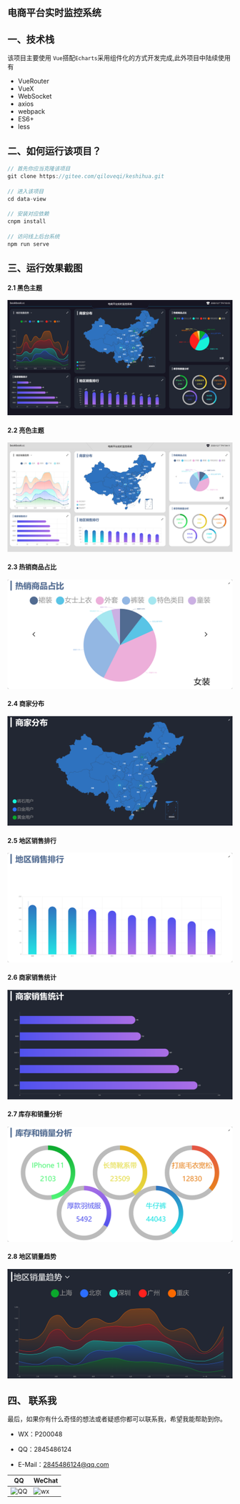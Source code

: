 ## 电商平台实时监控系统

## 一、技术栈

该项目主要使用 `Vue`搭配`Echarts`采用组件化的方式开发完成,此外项目中陆续使用有

- VueRouter
- VueX
- WebSocket
- axios
- webpack
- ES6+
- less

## 二、如何运行该项目？

```js
// 首先你应当克隆该项目
git clone https://gitee.com/qiloveqi/keshihua.git

// 进入该项目
cd data-view

// 安装对应依赖
cnpm install

// 访问线上后台系统
npm run serve
```

## 三、运行效果截图

#### 2.1 黑色主题

![dark](./images/dark.png)

#### 2.2 亮色主题

![dark](./images/light.png)

#### 2.3 热销商品占比

![dark](./images/hot.png)

#### 2.4 商家分布

![dark](./images/map.png)

#### 2.5 地区销售排行

![dark](./images/rank.png)

#### 2.6 商家销售统计

![dark](./images/seller.png)

#### 2.7 库存和销量分析

![dark](./images/stock.png)

#### 2.8 地区销量趋势

![dark](./images/trend.png)

## 四、 联系我

最后，如果你有什么奇怪的想法或者疑惑你都可以联系我，希望我能帮助到你。

- WX：P200048

- QQ：2845486124

- E-Mail：2845486124@qq.com

| QQ                  | WeChat              |
| ------------------- | ------------------- |
| ![QQ](./images/qq.jpg) | ![wx](./images/wx.jpg) |
